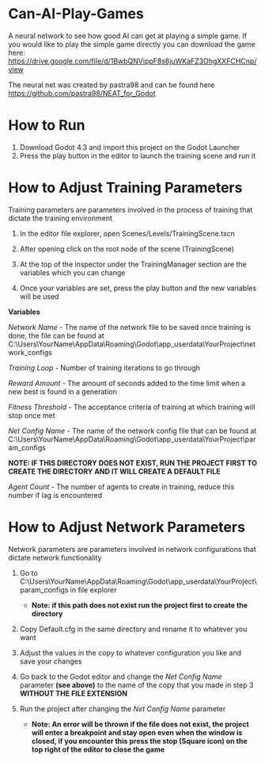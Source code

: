 # Can-AI-Play-Games
A neural network to see how good AI can get at playing a simple game. If you would like to play the simple game directly you can download the game here: https://drive.google.com/file/d/1BwbQNVippF8s6juWKaFZ3OhgXXFCHCnp/view

The neural net was created by pastra98 and can be found here https://github.com/pastra98/NEAT_for_Godot

# How to Run
1. Download Godot 4.3 and import this project on the Godot Launcher
2. Press the play button in the editor to launch the training scene and run it

# How to Adjust Training Parameters
Training parameters are parameters involved in the process of training that dictate the training environment

1. In the editor file explorer, open Scenes/Levels/TrainingScene.tscn

2. After opening click on the root node of the scene (TrainingScene)
3. At the top of the inspector under the TrainingManager section are the variables which you can change
4. Once your variables are set, press the play button and the new variables will be used

**Variables**

*Network Name* - The name of the network file to be saved once training is done, the file can be found at C:\Users\YourName\AppData\Roaming\Godot\app_userdata\YourProject\network_configs

*Training Loop* - Number of training iterations to go through

*Reward Amount* - The amount of seconds added to the time limit when a new best is found in a generation

*Fitness Threshold* - The acceptance criteria of training at which training will stop once met

*Net Config Name* - The name of the network config file that can be found at C:\Users\YourName\AppData\Roaming\Godot\app_userdata\YourProject\param_configs

**NOTE: IF THIS DIRECTORY DOES NOT EXIST, RUN THE PROJECT FIRST TO CREATE THE DIRECTORY AND IT WILL CREATE A DEFAULT FILE**

*Agent Count* - The number of agents to create in training, reduce this number if lag is encountered

# How to Adjust Network Parameters
Network parameters are parameters involved in network configurations that dictate network functionality

1. Go to C:\Users\YourName\AppData\Roaming\Godot\app_userdata\YourProject\param_configs in file explorer
    - **Note: if this path does not exist run the project first to create the directory**

2. Copy Default.cfg in the same directory and rename it to whatever you want
3. Adjust the values in the copy to whatever configuration you like and save your changes
4. Go back to the Godot editor and change the *Net Config Name* parameter **(see above)** to the name of the copy that you made in step 3 **WITHOUT THE FILE EXTENSION**
5. Run the project after changing the *Net Config Name* parameter
    - **Note: An error will be thrown if the file does not exist, the project will enter a breakpoint and stay open even when the window is closed, if you encounter this press the stop (Square icon) on the top right of the editor to close the game**
